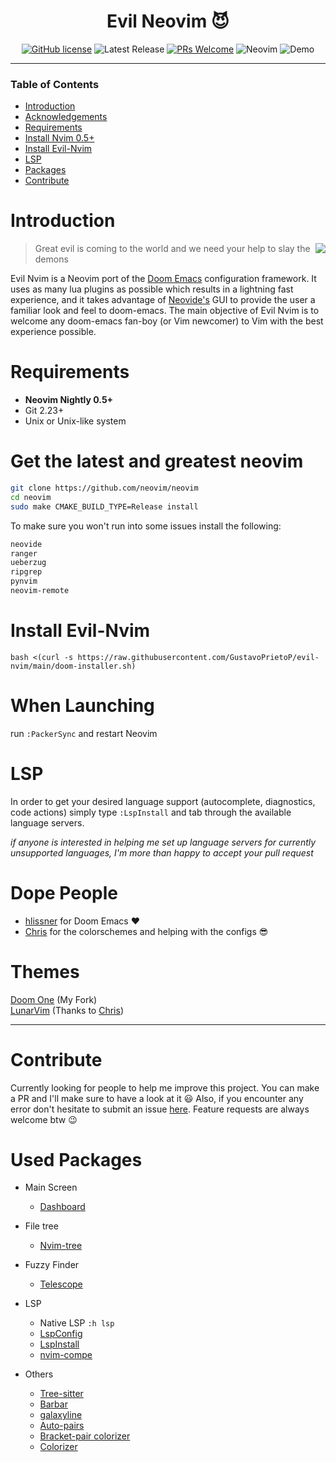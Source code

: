 <div align="center">

# Evil Neovim :smiling_imp:
[![GitHub license](https://img.shields.io/github/license/GustavoPrietoP/Evil-Nvim)](https://github.com/GustavoPrietoP/Evil-Nvim/main/LICENSE)
![Latest Release](https://img.shields.io/github/v/release/GustavoPrietoP/Evil-nvim?include_prereleases&style=flat-square)
[![PRs Welcome](https://img.shields.io/badge/Pr's-welcome-pink.svg?style=flat-square)](http://makeapullrequest.com)
![Neovim](https://img.shields.io/badge/Neovim-0.5-57A143?style=flat-square&logo=neovim)
![Demo](https://raw.githubusercontent.com/GustavoPrietoP/neovim/main/screenshot/demo.png)

</div>

---

### Table of Contents

- [Introduction](#introduction)
- [Acknowledgements](#dope-people)
- [Requirements](#requirements)
- [Install Nvim 0.5+](#get-the-latest-and-greatest-neovim)
- [Install Evil-Nvim](#install-evil-nvim)
- [LSP](#lsp)
- [Packages](#used-packages)
- [Contribute](#contribute)

# Introduction

<a href="http://ultravioletbat.deviantart.com/art/Yay-Evil-111710573">
  <img src="https://raw.githubusercontent.com/hlissner/doom-emacs/screenshots/cacochan.png" align="right" />
</a>
</h1>

> Great evil is coming to the world and we need your help to slay the demons 

Evil Nvim is a Neovim port of the [Doom Emacs](https://github.com/hlissner/doom-emacs) configuration framework.
It uses as many lua plugins as possible which results in a lightning fast experience, and it takes advantage of [Neovide's](https://github.com/Kethku/neovide) GUI to provide the user a familiar look and feel to doom-emacs. The main objective of Evil Nvim is to welcome any doom-emacs fan-boy (or Vim newcomer) to Vim with the best experience possible.

# Requirements
- **Neovim Nightly 0.5+**
- Git 2.23+
- Unix or Unix-like system

# Get the latest and greatest neovim

```bash
git clone https://github.com/neovim/neovim
cd neovim
sudo make CMAKE_BUILD_TYPE=Release install
```
To make sure you won't run into some issues install the following:
``` bash
neovide
ranger
ueberzug
ripgrep
pynvim
neovim-remote
```
# Install Evil-Nvim
```
bash <(curl -s https://raw.githubusercontent.com/GustavoPrietoP/evil-nvim/main/doom-installer.sh)
```

# When Launching
run `:PackerSync` and restart Neovim

# LSP
In order to get your desired language support (autocomplete, diagnostics, code actions) simply type `:LspInstall` and tab through the  available language servers.

*if anyone is interested in helping me set up language servers for currently unsupported languages, I'm more than happy to accept your pull request*

# Dope People
- [hlissner](https://github.com/hlissner) for Doom Emacs :heart:
- [Chris](https://github.com/ChristianChiarulli) for the colorschemes and helping with the configs :sunglasses:
# Themes 
[Doom One](https://github.com/GustavoPrietoP/doom-one.vim) (My Fork) \
[LunarVim](https://github.com/ChristianChiarulli/nvcode-color-schemes.vim) (Thanks to [Chris](http://github.com/ChristianChiarulli))

---
# Contribute
Currently looking for people to help me improve this project. You can make a PR and I'll make sure to have a look at it :smiley: Also, if you encounter any error don't hesitate to submit an issue [here](https://github.com/GustavoPrietoP/evil-nvim/issues). Feature requests are always welcome btw :wink:

# Used Packages
- Main Screen
  - [Dashboard](https://github.com/glepnir/dashboard-nvim)

- File tree
  - [Nvim-tree](https://github.com/kyazdani42/nvim-tree.lua)

- Fuzzy Finder
  - [Telescope](https://github.com/nvim-telescope/telescope.nvim)

- LSP
  - Native LSP `:h lsp`
  - [LspConfig](https://github.com/neovim/nvim-lspconfig)
  - [LspInstall](https://github.com/kabouzeid/nvim-lspinstall)
  - [nvim-compe](https://github.com/hrsh7th/nvim-compe)
- Others
  - [Tree-sitter](https://github.com/nvim-treesitter/nvim-treesitter)
  - [Barbar](https://github.com/romgrk/barbar.nvim)
  - [galaxyline](https://github.com/glepnir/galaxyline.nvim)
  - [Auto-pairs](https://github.com/windwp/nvim-autopairs)
  - [Bracket-pair colorizer](https://github.com/GustavoPrietoP/nvim-ts-rainbow)
  - [Colorizer](https://github.com/norcalli/nvim-colorizer.lua)
